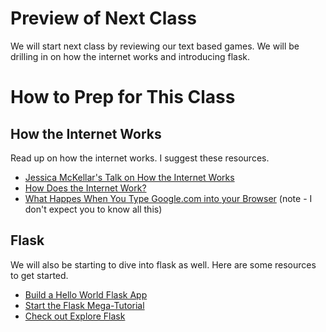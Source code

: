 # Preview of Next Class
We will start next class by reviewing our text based games. We will be drilling in on how the internet works and introducing flask.

# How to Prep for This Class
## How the Internet Works
Read up on how the internet works. I suggest these resources.
- [Jessica McKellar's Talk on How the Internet Works](https://www.youtube.com/watch?v=zaH7rtqkY10)
- [How Does the Internet Work?](https://web.stanford.edu/class/msande91si/www-spr04/readings/week1/InternetWhitepaper.htm)
- [What Happes When You Type Google.com into your Browser](https://github.com/alex/what-happens-when) (note - I don't expect you to know all this)

## Flask
We will also be starting to dive into flask as well.
Here are some resources to get started.
- [Build a Hello World Flask App](https://ampersandacademy.com/tutorials/flask-framework/hello-world-program-flask-framework)
- [Start the Flask Mega-Tutorial](https://blog.miguelgrinberg.com/post/the-flask-mega-tutorial-part-i-hello-world)
- [Check out Explore Flask](https://exploreflask.com/en/latest/)
